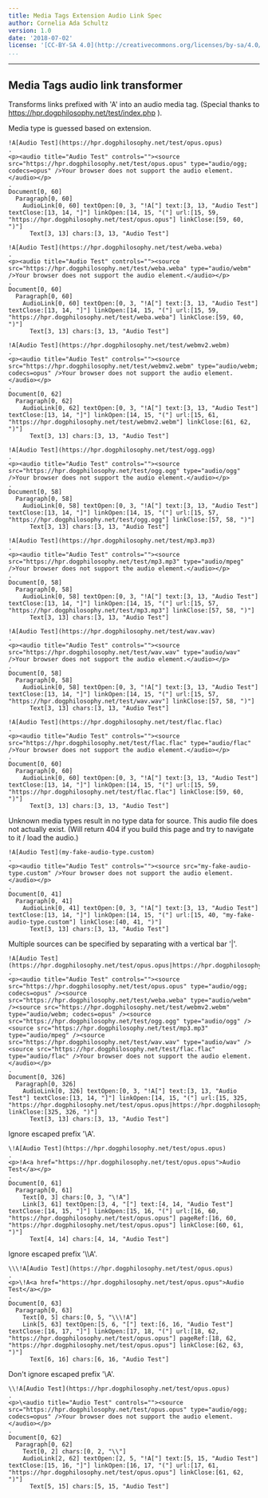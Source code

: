 ```yaml
---
title: Media Tags Extension Audio Link Spec
author: Cornelia Ada Schultz
version: 1.0
date: '2018-07-02'
license: '[CC-BY-SA 4.0](http://creativecommons.org/licenses/by-sa/4.0/)'
...
```


---

## Media Tags audio link transformer

Transforms links prefixed with 'A' into an audio media tag. (Special thanks to
https://hpr.dogphilosophy.net/test/index.php ).

Media type is guessed based on extension.

```````````````````````````````` example Media Tags audio link transformer: 1
!A[Audio Test](https://hpr.dogphilosophy.net/test/opus.opus)
.
<p><audio title="Audio Test" controls=""><source src="https://hpr.dogphilosophy.net/test/opus.opus" type="audio/ogg; codecs=opus" />Your browser does not support the audio element.</audio></p>
.
Document[0, 60]
  Paragraph[0, 60]
    AudioLink[0, 60] textOpen:[0, 3, "!A["] text:[3, 13, "Audio Test"] textClose:[13, 14, "]"] linkOpen:[14, 15, "("] url:[15, 59, "https://hpr.dogphilosophy.net/test/opus.opus"] linkClose:[59, 60, ")"]
      Text[3, 13] chars:[3, 13, "Audio Test"]
````````````````````````````````


```````````````````````````````` example Media Tags audio link transformer: 2
!A[Audio Test](https://hpr.dogphilosophy.net/test/weba.weba)
.
<p><audio title="Audio Test" controls=""><source src="https://hpr.dogphilosophy.net/test/weba.weba" type="audio/webm" />Your browser does not support the audio element.</audio></p>
.
Document[0, 60]
  Paragraph[0, 60]
    AudioLink[0, 60] textOpen:[0, 3, "!A["] text:[3, 13, "Audio Test"] textClose:[13, 14, "]"] linkOpen:[14, 15, "("] url:[15, 59, "https://hpr.dogphilosophy.net/test/weba.weba"] linkClose:[59, 60, ")"]
      Text[3, 13] chars:[3, 13, "Audio Test"]
````````````````````````````````


```````````````````````````````` example Media Tags audio link transformer: 3
!A[Audio Test](https://hpr.dogphilosophy.net/test/webmv2.webm)
.
<p><audio title="Audio Test" controls=""><source src="https://hpr.dogphilosophy.net/test/webmv2.webm" type="audio/webm; codecs=opus" />Your browser does not support the audio element.</audio></p>
.
Document[0, 62]
  Paragraph[0, 62]
    AudioLink[0, 62] textOpen:[0, 3, "!A["] text:[3, 13, "Audio Test"] textClose:[13, 14, "]"] linkOpen:[14, 15, "("] url:[15, 61, "https://hpr.dogphilosophy.net/test/webmv2.webm"] linkClose:[61, 62, ")"]
      Text[3, 13] chars:[3, 13, "Audio Test"]
````````````````````````````````


```````````````````````````````` example Media Tags audio link transformer: 4
!A[Audio Test](https://hpr.dogphilosophy.net/test/ogg.ogg)
.
<p><audio title="Audio Test" controls=""><source src="https://hpr.dogphilosophy.net/test/ogg.ogg" type="audio/ogg" />Your browser does not support the audio element.</audio></p>
.
Document[0, 58]
  Paragraph[0, 58]
    AudioLink[0, 58] textOpen:[0, 3, "!A["] text:[3, 13, "Audio Test"] textClose:[13, 14, "]"] linkOpen:[14, 15, "("] url:[15, 57, "https://hpr.dogphilosophy.net/test/ogg.ogg"] linkClose:[57, 58, ")"]
      Text[3, 13] chars:[3, 13, "Audio Test"]
````````````````````````````````


```````````````````````````````` example Media Tags audio link transformer: 5
!A[Audio Test](https://hpr.dogphilosophy.net/test/mp3.mp3)
.
<p><audio title="Audio Test" controls=""><source src="https://hpr.dogphilosophy.net/test/mp3.mp3" type="audio/mpeg" />Your browser does not support the audio element.</audio></p>
.
Document[0, 58]
  Paragraph[0, 58]
    AudioLink[0, 58] textOpen:[0, 3, "!A["] text:[3, 13, "Audio Test"] textClose:[13, 14, "]"] linkOpen:[14, 15, "("] url:[15, 57, "https://hpr.dogphilosophy.net/test/mp3.mp3"] linkClose:[57, 58, ")"]
      Text[3, 13] chars:[3, 13, "Audio Test"]
````````````````````````````````


```````````````````````````````` example Media Tags audio link transformer: 6
!A[Audio Test](https://hpr.dogphilosophy.net/test/wav.wav)
.
<p><audio title="Audio Test" controls=""><source src="https://hpr.dogphilosophy.net/test/wav.wav" type="audio/wav" />Your browser does not support the audio element.</audio></p>
.
Document[0, 58]
  Paragraph[0, 58]
    AudioLink[0, 58] textOpen:[0, 3, "!A["] text:[3, 13, "Audio Test"] textClose:[13, 14, "]"] linkOpen:[14, 15, "("] url:[15, 57, "https://hpr.dogphilosophy.net/test/wav.wav"] linkClose:[57, 58, ")"]
      Text[3, 13] chars:[3, 13, "Audio Test"]
````````````````````````````````


```````````````````````````````` example Media Tags audio link transformer: 7
!A[Audio Test](https://hpr.dogphilosophy.net/test/flac.flac)
.
<p><audio title="Audio Test" controls=""><source src="https://hpr.dogphilosophy.net/test/flac.flac" type="audio/flac" />Your browser does not support the audio element.</audio></p>
.
Document[0, 60]
  Paragraph[0, 60]
    AudioLink[0, 60] textOpen:[0, 3, "!A["] text:[3, 13, "Audio Test"] textClose:[13, 14, "]"] linkOpen:[14, 15, "("] url:[15, 59, "https://hpr.dogphilosophy.net/test/flac.flac"] linkClose:[59, 60, ")"]
      Text[3, 13] chars:[3, 13, "Audio Test"]
````````````````````````````````


Unknown media types result in no type data for source. This audio file does not actually exist.
(Will return 404 if you build this page and try to navigate to it / load the audio.)

```````````````````````````````` example Media Tags audio link transformer: 8
!A[Audio Test](my-fake-audio-type.custom)
.
<p><audio title="Audio Test" controls=""><source src="my-fake-audio-type.custom" />Your browser does not support the audio element.</audio></p>
.
Document[0, 41]
  Paragraph[0, 41]
    AudioLink[0, 41] textOpen:[0, 3, "!A["] text:[3, 13, "Audio Test"] textClose:[13, 14, "]"] linkOpen:[14, 15, "("] url:[15, 40, "my-fake-audio-type.custom"] linkClose:[40, 41, ")"]
      Text[3, 13] chars:[3, 13, "Audio Test"]
````````````````````````````````


Multiple sources can be specified by separating with a vertical bar '|'.

```````````````````````````````` example Media Tags audio link transformer: 9
!A[Audio Test](https://hpr.dogphilosophy.net/test/opus.opus|https://hpr.dogphilosophy.net/test/weba.weba|https://hpr.dogphilosophy.net/test/webmv2.webm|https://hpr.dogphilosophy.net/test/ogg.ogg|https://hpr.dogphilosophy.net/test/mp3.mp3|https://hpr.dogphilosophy.net/test/wav.wav|https://hpr.dogphilosophy.net/test/flac.flac)
.
<p><audio title="Audio Test" controls=""><source src="https://hpr.dogphilosophy.net/test/opus.opus" type="audio/ogg; codecs=opus" /><source src="https://hpr.dogphilosophy.net/test/weba.weba" type="audio/webm" /><source src="https://hpr.dogphilosophy.net/test/webmv2.webm" type="audio/webm; codecs=opus" /><source src="https://hpr.dogphilosophy.net/test/ogg.ogg" type="audio/ogg" /><source src="https://hpr.dogphilosophy.net/test/mp3.mp3" type="audio/mpeg" /><source src="https://hpr.dogphilosophy.net/test/wav.wav" type="audio/wav" /><source src="https://hpr.dogphilosophy.net/test/flac.flac" type="audio/flac" />Your browser does not support the audio element.</audio></p>
.
Document[0, 326]
  Paragraph[0, 326]
    AudioLink[0, 326] textOpen:[0, 3, "!A["] text:[3, 13, "Audio Test"] textClose:[13, 14, "]"] linkOpen:[14, 15, "("] url:[15, 325, "https://hpr.dogphilosophy.net/test/opus.opus|https://hpr.dogphilosophy.net/test/weba.weba|https://hpr.dogphilosophy.net/test/webmv2.webm|https://hpr.dogphilosophy.net/test/ogg.ogg|https://hpr.dogphilosophy.net/test/mp3.mp3|https://hpr.dogphilosophy.net/test/wav.wav|https://hpr.dogphilosophy.net/test/flac.flac"] linkClose:[325, 326, ")"]
      Text[3, 13] chars:[3, 13, "Audio Test"]
````````````````````````````````


Ignore escaped prefix '\A'.

```````````````````````````````` example Media Tags audio link transformer: 10
\!A[Audio Test](https://hpr.dogphilosophy.net/test/opus.opus)
.
<p>!A<a href="https://hpr.dogphilosophy.net/test/opus.opus">Audio Test</a></p>
.
Document[0, 61]
  Paragraph[0, 61]
    Text[0, 3] chars:[0, 3, "\!A"]
    Link[3, 61] textOpen:[3, 4, "["] text:[4, 14, "Audio Test"] textClose:[14, 15, "]"] linkOpen:[15, 16, "("] url:[16, 60, "https://hpr.dogphilosophy.net/test/opus.opus"] pageRef:[16, 60, "https://hpr.dogphilosophy.net/test/opus.opus"] linkClose:[60, 61, ")"]
      Text[4, 14] chars:[4, 14, "Audio Test"]
````````````````````````````````


Ignore escaped prefix '\\\A'.

```````````````````````````````` example Media Tags audio link transformer: 11
\\\!A[Audio Test](https://hpr.dogphilosophy.net/test/opus.opus)
.
<p>\!A<a href="https://hpr.dogphilosophy.net/test/opus.opus">Audio Test</a></p>
.
Document[0, 63]
  Paragraph[0, 63]
    Text[0, 5] chars:[0, 5, "\\\!A"]
    Link[5, 63] textOpen:[5, 6, "["] text:[6, 16, "Audio Test"] textClose:[16, 17, "]"] linkOpen:[17, 18, "("] url:[18, 62, "https://hpr.dogphilosophy.net/test/opus.opus"] pageRef:[18, 62, "https://hpr.dogphilosophy.net/test/opus.opus"] linkClose:[62, 63, ")"]
      Text[6, 16] chars:[6, 16, "Audio Test"]
````````````````````````````````


Don't ignore escaped prefix '\\A'.

```````````````````````````````` example Media Tags audio link transformer: 12
\\!A[Audio Test](https://hpr.dogphilosophy.net/test/opus.opus)
.
<p>\<audio title="Audio Test" controls=""><source src="https://hpr.dogphilosophy.net/test/opus.opus" type="audio/ogg; codecs=opus" />Your browser does not support the audio element.</audio></p>
.
Document[0, 62]
  Paragraph[0, 62]
    Text[0, 2] chars:[0, 2, "\\"]
    AudioLink[2, 62] textOpen:[2, 5, "!A["] text:[5, 15, "Audio Test"] textClose:[15, 16, "]"] linkOpen:[16, 17, "("] url:[17, 61, "https://hpr.dogphilosophy.net/test/opus.opus"] linkClose:[61, 62, ")"]
      Text[5, 15] chars:[5, 15, "Audio Test"]
````````````````````````````````

